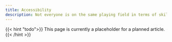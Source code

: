 ```yaml
---
title: Accessibility
description: Not everyone is on the same playing field in terms of skill level, understanding, or physical capability. Providing solutions for players of all backgrounds can go a long way in making your game an inclusive experience.
---
```


{{< hint "todo">}}
This page is currently a placeholder for a planned article.
{{< /hint >}}